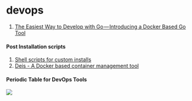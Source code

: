 # devops

1. [The Easiest Way to Develop with Go — Introducing a Docker Based Go Tool](https://medium.com/iron-io-blog/the-easiest-way-to-develop-with-go-introducing-a-docker-based-go-tool-c456238507d6)

#### Post Installation scripts
1. [Shell scripts for custom installs](https://github.com/snwh/ubuntu-post-install)
2. [Deis - A Docker based container management tool](http://docs.deis.io/en/latest/toctree/#toctree)

#### Periodic Table for DevOps Tools

![](https://xebialabs.com/periodic-table-of-devops-tools/)
